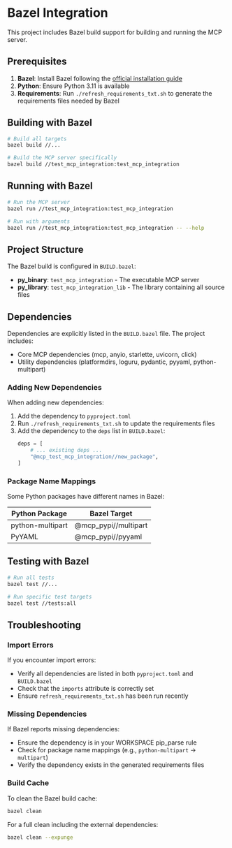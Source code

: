# Bazel Integration

This project includes Bazel build support for building and running the MCP server.

## Prerequisites

1. **Bazel**: Install Bazel following the [official installation guide](https://bazel.build/install)
2. **Python**: Ensure Python 3.11 is available
3. **Requirements**: Run `./refresh_requirements_txt.sh` to generate the requirements files needed by Bazel

## Building with Bazel

```bash
# Build all targets
bazel build //...

# Build the MCP server specifically
bazel build //test_mcp_integration:test_mcp_integration
```

## Running with Bazel

```bash
# Run the MCP server
bazel run //test_mcp_integration:test_mcp_integration

# Run with arguments
bazel run //test_mcp_integration:test_mcp_integration -- --help
```

## Project Structure

The Bazel build is configured in `BUILD.bazel`:

- **py_binary**: `test_mcp_integration` - The executable MCP server
- **py_library**: `test_mcp_integration_lib` - The library containing all source files

## Dependencies

Dependencies are explicitly listed in the `BUILD.bazel` file. The project includes:

- Core MCP dependencies (mcp, anyio, starlette, uvicorn, click)
- Utility dependencies (platformdirs, loguru, pydantic, pyyaml, python-multipart)


### Adding New Dependencies

When adding new dependencies:

1. Add the dependency to `pyproject.toml`
2. Run `./refresh_requirements_txt.sh` to update the requirements files
3. Add the dependency to the `deps` list in `BUILD.bazel`:
   ```python
   deps = [
       # ... existing deps ...
       "@mcp_test_mcp_integration//new_package",
   ]
   ```

### Package Name Mappings

Some Python packages have different names in Bazel:

| Python Package | Bazel Target |
|----------------|--------------|
| python-multipart | @mcp_pypi//multipart |
| PyYAML | @mcp_pypi//pyyaml |

## Testing with Bazel

```bash
# Run all tests
bazel test //...

# Run specific test targets
bazel test //tests:all
```

## Troubleshooting

### Import Errors

If you encounter import errors:
- Verify all dependencies are listed in both `pyproject.toml` and `BUILD.bazel`
- Check that the `imports` attribute is correctly set
- Ensure `refresh_requirements_txt.sh` has been run recently

### Missing Dependencies

If Bazel reports missing dependencies:
- Ensure the dependency is in your WORKSPACE pip_parse rule
- Check for package name mappings (e.g., `python-multipart` → `multipart`)
- Verify the dependency exists in the generated requirements files

### Build Cache

To clean the Bazel build cache:
```bash
bazel clean
```

For a full clean including the external dependencies:
```bash
bazel clean --expunge
```